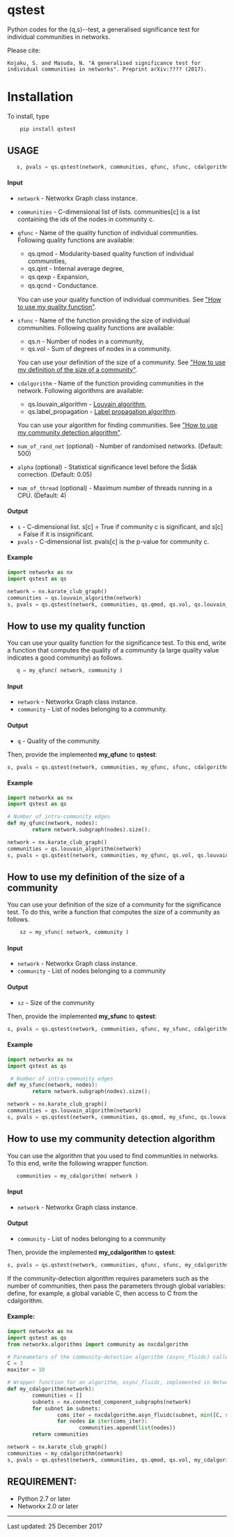 # qstest
Python codes for the (q,s)--test, a generalised significance test for individual communities in networks. 

Please cite:

    Kojaku, S. and Masuda, N. "A generalised significance test for individual communities in networks". Preprint arXiv:???? (2017).

# Installation
  To install, type

```bash 
    pip install qstest
```

## USAGE
 
 ```python
    s, pvals = qs.qstest(network, communities, qfunc, sfunc, cdalgorithm, num_of_rand_net = 500, alpha = 0.05, num_of_thread = 2)
 ```
 
#### Input 
* `network` - Networkx Graph class instance.
* `communities` - C-dimensional list of lists. communities[c] is a list containing the ids of the nodes in community c.
* `qfunc` - Name of the quality function of individual communities. Following quality functions are available:
    * qs.qmod - Modularity-based quality function of individual communities, 
    * qs.qint - Internal average degree, 
    * qs.qexp - Expansion,　　
    * qs.qcnd - Conductance.　

  You can use your quality function of individual communities. See ["How to use my quality function"](#how-to-use-my-quality-function).

 * `sfunc`  - Name of the function providing the size of individual communities. Following quality functions are available:
    * qs.n - Number of nodes in a community, 
    * qs.vol - Sum of degrees of nodes in a community.
    
    You can use your definition of the size of a community. See ["How to use my definition of the size of a community"](#how-to-use-my-definition-of-the-size-of-a-community).
   
 * `cdalgorithm` - Name of the function providing communities in the network. Following algorithms are available:
    * qs.louvain_algorithm - [Louvain algorithm](http://perso.crans.org/aynaud/communities/index.html),
    * qs.label_propagation - [Label propagation algorithm](https://networkx.github.io/documentation/stable/reference/algorithms/generated/networkx.algorithms.community.asyn_lpa.asyn_lpa_communities.html#networkx.algorithms.community.asyn_lpa.asyn_lpa_communities).

    You can use your algorithm for finding communities. See ["How to use my community detection algorithm"](#how-to-use-my-community-detection-algorithm).
 
 * `num_of_rand_net` (optional)  - Number of randomised networks. (Default: 500)
 * `alpha` (optional)  - Statistical significance level before the Šidák correction. (Default: 0.05)
 * `num_of_thread` (optional) - Maximum number of threads running in a CPU. (Default: 4)
  
#### Output
 * `s` - C-dimensional list. s[c] = True if community c is significant, and s[c] = False if it is insignificant. 
 * `pvals` - C-dimensional list. pvals[c] is the p-value for community c. 

#### Example
```python
import networkx as nx
import qstest as qs

network = nx.karate_club_graph()
communities = qs.louvain_algorithm(network)
s, pvals = qs.qstest(network, communities, qs.qmod, qs.vol, qs.louvain_algorithm)
```

## How to use my quality function
You can use your quality function for the significance test. To this end, write a function that computes the quality of a community (a large quality value indicates a good community) as follows.

 ```python
    q = my_qfunc( network, community )
```

#### Input
 * `network` - Networkx Graph class instance. 
 * `community` - List of nodes belonging to a community.

#### Output
  * `q` - Quality of the community.

Then, provide the implemented **my_qfunc** to **qstest**:
```python
s, pvals = qs.qstest(network, communities, my_qfunc, sfunc, cdalgorithm)
```

#### Example
```python
import networkx as nx
import qstest as qs

# Number of intra-community edges
def my_qfunc(network, nodes):
        return network.subgraph(nodes).size();

network = nx.karate_club_graph()
communities = qs.louvain_algorithm(network)
s, pvals = qs.qstest(network, communities, my_qfunc, qs.vol, qs.louvain_algorithm)
```

## How to use my definition of the size of a community
You can use your definition of the size of a community for the significance test. To do this, write a function that computes the size of a community as follows.

```python
    sz = my_sfunc( network, community )
```

#### Input
 * `network` - Networkx Graph class instance. 
 * `community` - List of nodes belonging to a community

#### Output
  * `sz` - Size of the community

Then, provide the implemented **my_sfunc** to **qstest**:
```python
s, pvals = qs.qstest(network, communities, qfunc, my_sfunc, cdalgorithm)
```  

#### Example
```python
import networkx as nx
import qstest as qs

 # Number of intra-community edges
def my_sfunc(network, nodes):
        return network.subgraph(nodes).size();

network = nx.karate_club_graph()
communities = qs.louvain_algorithm(network)
s, pvals = qs.qstest(network, communities, qs.qmod, my_sfunc, qs.louvain_algorithm)
```

## How to use my community detection algorithm
You can use the algorithm that you used to find communities in networks. To this end, write the following wrapper function.
 
 ```python
    communities = my_cdalgorithm( network )
 ```
    
#### Input 
 * `network` - Networkx Graph class instance. 

#### Output
 * `community` - List of nodes belonging to a community

Then, provide the implemented **my_cdalgorithm** to **qstest**:
```python
s, pvals = qs.qstest(network, communities, qfunc, sfunc, my_cdalgorithm)
```  

If the community-detection algorithm requires parameters such as the number of communities, then pass the parameters through global variables: define, for example, a global variable C, then access to C from the cdalgorithm.
  
#### Example:
```python
import networkx as nx
import qstest as qs
from networkx.algorithms import community as nxcdalgorithm

# Pareameters of the community-detection algorithm (async_fluidc) called from my_cdalgorithm
C = 3
maxiter = 10

# Wrapper function for an algorithm, async_fluidc, implemented in Networkx 2.0
def my_cdalgorithm(network):
        communities = []
        subnets = nx.connected_component_subgraphs(network)
        for subnet in subnets:
                coms_iter = nxcdalgorithm.asyn_fluidc(subnet, min([C, subnet.order()]), maxiter)
                for nodes in iter(coms_iter):
                       communities.append(list(nodes))
        return communities

network = nx.karate_club_graph()
communities = my_cdalgorithm(network)
s, pvals = qs.qstest(network, communities, qs.qmod, qs.vol, my_cdalgorithm)
```

## REQUIREMENT: 
* Python 2.7 or later
* Networkx 2.0 or later
--- 
Last updated: 25 December 2017


